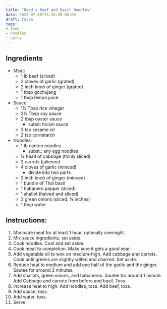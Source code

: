 ```yaml
---
title: "Dead's Beef and Basil Noodles"
date: 2023-07-16T15:28:50-04:00
draft: false
tags:
- food
- noodles
- spicy
---
```


## Ingredients
- Meat: 
    - 1 lb beef (sliced)
    - 2 cloves of garlic (grated)
    - 2 inch knob of ginger (grated)
    - 1 tbsp gochujang
    - 1 tbsp lemon juice
- Sauce:
    - 1&frac12; Tbsp rice vinegar
    - 2&frac12; Tbsp soy sauce
    - 2 tbsp oyster sauce
        - subst: hoisin sauce
    - 3 tsp sesame oil
    - 2 tsp cornstarch
- Noodles:
    - 1 lb canton noodles
        - subst.: any egg noodles
    - &frac12; head of cabbage (thinly sliced)
    - 2 carrots (julienne)
    - 4 cloves of garlic (minced)
        - divide into two parts
    - 2 inch knob of ginger (minced)
    - 1 bundle of Thai basil
    - 1 habanero pepper (diced)
    - 1 shallot (halved and sliced)
    - 3 green onions (sliced, &frac18; inches)
    - 1 tbsp water

## Instructions:
1. Marinade meat for at least 1 hour, optimally overnight.
1. Mix sauce ingredients, set aside.
1. Cook noodles. Cool and set aside.
1. Cook meat to completion. Make sure it gets a good sear.
1. Add vegetable oil to wok on medium-high. Add cabbage and carrots. Cook until greens are slightly wilted and charred. Set aside.
1. Reduce heat to medium and add one half of the garlic and the ginger. Sautee for around 2 minutes.
1. Add shallots, green onions, and habaneros. Sautee for around 1 minute. Add Cabbage and carrots from before and basil. Toss.
1. Increase heat to high. Add noodles, toss. Add beef, toss.
1. Add sauce, toss.
1. Add water, toss.
1. Serve.
